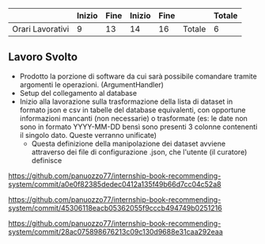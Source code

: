 
|                  | Inizio | Fine | Inizio | Fine |        | Totale |
| ---------------- | ------ | ---- | ------ | ---- | ------ | ------ |
| Orari Lavorativi | 9      | 13   | 14     | 16   | Totale | 6      |
## Lavoro Svolto
- Prodotto la porzione di software da cui sarà possibile comandare tramite argomenti le operazioni. (ArgumentHandler)
- Setup del collegamento al database
- Inizio alla lavorazione sulla trasformazione della lista di dataset in formato json e csv in tabelle del database equivalenti, con opportune informazioni mancanti (non necessarie) o trasformate (es: le date non sono in formato YYYY-MM-DD bensì sono presenti 3 colonne contenenti il singolo dato. Queste verranno unificate)
	- Questa definizione della manipolazione dei dataset avviene attraverso dei file di configurazione .json, che l'utente (il curatore) definisce

https://github.com/panuozzo77/internship-book-recommending-system/commit/a0e0f82385dedec0412a135f49b66d7cc04c52a8

https://github.com/panuozzo77/internship-book-recommending-system/commit/45306118eacb05362055f9cccb494749b0251216

https://github.com/panuozzo77/internship-book-recommending-system/commit/28ac075898676213c09c130d9688e31caa292eaa